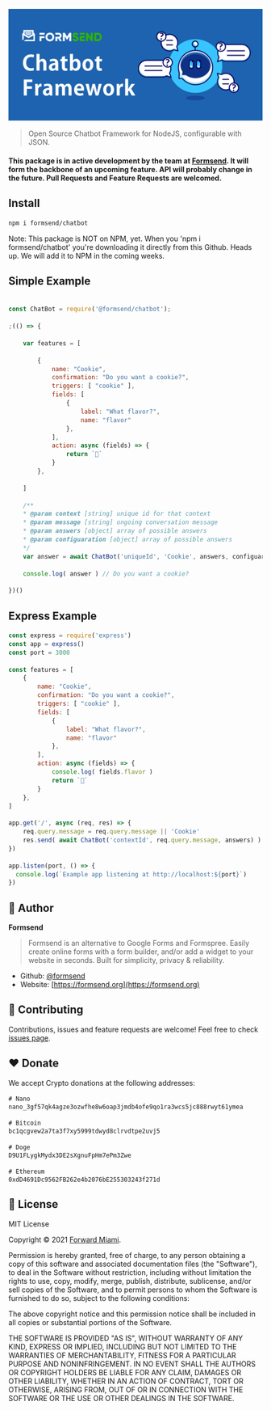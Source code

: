 ![Cover](https://raw.githubusercontent.com/formsend/chatbot/master/.github/hero.png)

> Open Source Chatbot Framework for NodeJS, configurable with JSON.

#### This package is in active development by the team at [Formsend](https://formsend.org). It will form the backbone of an upcoming feature. API will probably change in the future. Pull Requests and Feature Requests are welcomed.

## Install

```sh
npm i formsend/chatbot
``` 
Note: This package is NOT on NPM, yet. When you 'npm i formsend/chatbot' you're downloading it directly from this Github. Heads up. We will add it to NPM in the coming weeks.

## Simple Example

```js

const ChatBot = require('@formsend/chatbot');

;(() => {

	var features = [

		{
			name: "Cookie",
			confirmation: "Do you want a cookie?",
			triggers: [ "cookie" ],
			fields: [
				{
					label: "What flavor?",
					name: "flavor"
				},
			],
			action: async (fields) => {
				return `🍪`
			}
		},

	]

	/**
	* @param context [string] unique id for that context
	* @param message [string] ongoing conversation message
	* @param answers [object] array of possible answers
	* @param configuaration [object] array of possible answers
	*/
	var answer = await ChatBot('uniqueId', 'Cookie', answers, configuaration)

	console.log( answer ) // Do you want a cookie? 

})()

```

## Express Example
```javascript
const express = require('express')
const app = express()
const port = 3000

const features = [
	{
		name: "Cookie",
		confirmation: "Do you want a cookie?",
		triggers: [ "cookie" ],
		fields: [
			{
				label: "What flavor?",
				name: "flavor"
			},
		],
		action: async (fields) => {
			console.log( fields.flavor )
			return `🍪`
		}
	},
]

app.get('/', async (req, res) => {
	req.query.message = req.query.message || 'Cookie'
	res.send( await ChatBot('contextId', req.query.message, answers) )
})

app.listen(port, () => {
  console.log(`Example app listening at http://localhost:${port}`)
})
```

## 👤 Author

**Formsend**

> Formsend is an alternative to Google Forms and Formspree. Easily create online forms with a form builder, and/or add a widget to your website in seconds. Built for simplicity, privacy & reliability.

* Github: [@formsend](https://github.com/formsend)
* Website: [https://formsend.org](https://formsend.org)

## 🤝 Contributing

Contributions, issues and feature requests are welcome! Feel free to check [issues page](https://github.com/formsend/chatbot/issues).

## ♥️ Donate 

We accept Crypto donations at the following addresses: 

```
# Nano
nano_3gf57qk4agze3ozwfhe8w6oap3jmdb4ofe9qo1ra3wcs5jc888rwyt61ymea

# Bitcoin
bc1qcgvew2a7ta3f7xy5999tdwyd8clrvdtpe2uvj5

# Doge
D9U1FLygkMydx3DE2sXgnuFpHm7ePm3Zwe

# Ethereum
0xdD4691Dc9562FB262e4b2076bE255303243f271d
```

## 📝 License

MIT License

Copyright © 2021 [Forward Miami](https://forward.miami).

Permission is hereby granted, free of charge, to any person obtaining a copy
of this software and associated documentation files (the "Software"), to deal
in the Software without restriction, including without limitation the rights
to use, copy, modify, merge, publish, distribute, sublicense, and/or sell
copies of the Software, and to permit persons to whom the Software is
furnished to do so, subject to the following conditions:

The above copyright notice and this permission notice shall be included in all
copies or substantial portions of the Software.

THE SOFTWARE IS PROVIDED "AS IS", WITHOUT WARRANTY OF ANY KIND, EXPRESS OR
IMPLIED, INCLUDING BUT NOT LIMITED TO THE WARRANTIES OF MERCHANTABILITY,
FITNESS FOR A PARTICULAR PURPOSE AND NONINFRINGEMENT. IN NO EVENT SHALL THE
AUTHORS OR COPYRIGHT HOLDERS BE LIABLE FOR ANY CLAIM, DAMAGES OR OTHER
LIABILITY, WHETHER IN AN ACTION OF CONTRACT, TORT OR OTHERWISE, ARISING FROM,
OUT OF OR IN CONNECTION WITH THE SOFTWARE OR THE USE OR OTHER DEALINGS IN THE
SOFTWARE.
